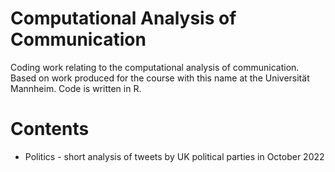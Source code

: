 # Computational Analysis of Communication
Coding work relating to the computational analysis of communication. Based on work produced for the course with this name at the Universität Mannheim. Code is written in R.

# Contents
- Politics - short analysis of tweets by UK political parties in October 2022
